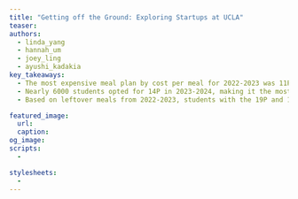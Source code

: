 ```yaml
---
title: "Getting off the Ground: Exploring Startups at UCLA"
teaser:
authors:
  - linda_yang
  - hannah_um
  - joey_ling
  - ayushi_kadakia
key_takeaways:
  - The most expensive meal plan by cost per meal for 2022-2023 was 11P, at $14.32 per swipe.
  - Nearly 6000 students opted for 14P in 2023-2024, making it the most popular meal plan.
  - Based on leftover meals from 2022-2023, students with the 19P and 11P meal plans wasted over $500 on average due to uneaten meals.

featured_image:
  url:
  caption:
og_image:
scripts:
  -

stylesheets:
  -
---
```

